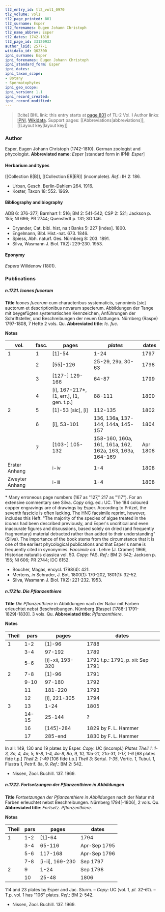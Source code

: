 ```yaml
---
tl2_entry_id: tl2_vol1_0970
tl2_volume: vol1
tl2_page_printed: 801
tl2_surname: Esper
tl2_forenames: Eugen Johann Christoph
tl2_name_abbrev: Esper
tl2_dates: 1742-1810
tl2_page_id: 33120932
author_lsid: 2577-1
wikidata_id: Q62300
ipni_surname: Esper
ipni_forenames: Eugen Johann Christoph
ipni_standard_form: Esper
ipni_dates: 
ipni_taxon_scope: 
- Botany
- Spermatophytes
ipni_geo_scope: 
ipni_version: 1.1
ipni_record_created: 
ipni_record_modified:
---
```


> [!cite] BHL link: this entry starts at [page 801](https://www.biodiversitylibrary.org/page/33120932) of TL-2 Vol. I
> Author links: [IPNI](https://www.ipni.org/a/2577-1), [Wikidata](https://www.wikidata.org/wiki/Q62300). Support pages: [[Abbreviations|abbreviations]], [[Layout key|layout key]]

### Author

Esper, Eugen Johann Christoph (1742-1810). German zoologist and phycologist. 
**Abbreviated name**: *Esper* \[standard form in IPNI: *Esper*\]

#### Herbarium and types

[[Collection B|B]], [[Collection ER|ER]] (incomplete).
*Ref*.: IH 2: 186.
- Urban, Gesch. Berlin-Dahlem 264. 1916.
- Koster, Taxon 18: 552. 1969.

#### Bibliography and biography

ADB 6: 376-377; Barnhart 1: 516; BM 2: 541-542; CSP 2: 521; Jackson p. 155; NI 696; PR 2744; Quenstedt p. 131; SO 146.
- Dryander, Cat. bibl. hist, na.t Banks 5: 227 \[index\]. 1800.
- Engelmann, Bibl. Hist.-nat. 673. 1846.
- Spiess, Abh. naturf. Ges. Nürnberg 8: 203. 1891.
- Silva, Wasmann J. Biol. 11(2): 229-230. 1953.

#### Eponymy

*Espera* Willdenow (1801).

### Publications

##### n.1721. Icones fucorum

**Title**
*Icones fucorum* cum characteribus systematicis, synonimis \[sic\] auctorum et descriptionibus novarum specierum. Abbildungen der Tange mit beygefügten systematischen Kennzeichen, Anführungen der Schriftsteller, und Beschreibungen der neuen Gattungen. Nürnberg (Raspe) 1797-1808, 7 Hefte 2 vols. Qu.
**Abbreviated title**: *Ic. fuc.*

**Notes**

|vol.	|fasc.	|pages	|*plates*	|dates|
|---	|---	|---	|---	|---	|
|1	|1	|\[1\]-54	|1-24	|1797|
|	|2	|\[55\]-126	|25-29, 29a, 30-63	|1798|
|	|3	|\[127-\] 129-166	|64-87	|1799|
|	|4	|\[i\], 167-217\*, \[1, err.\], \[1, gen. t.p.\]	|88-111	|1800|
|2	|5	|\[1\]-53 \[sic\], \[i\]	|112-135	|1802|
|	|6	|\[i\], 53-101	|136, 136a, 137-144, 144a, 145-157	|1804|
|	|7	|\[103-\] 105-132	|158-160, 160a, 161, 161a, 162, 162a, 163, 163a, 164-169	|Apr 1808|
|Erster Anhang	|	|i-iv	|1-4	|1808|
|Zweyter Anhang	|	|i-iii	|1-4	|1808|

\* Many erroneous page numbers (167 as "127," 217 as "117"). For an extensive commentary see Silva. *Copy* orig. ed.: UC.
The 184 coloured copper engravings are of drawings by Esper. According to Pritzel, the seventh fascicle is often lacking. The HNC facsimile reprint, however, includes this Heft.
"The majority of the species of algae treated in the *Icones* had been described previously, and Esper's uncritical and even inaccurate figures and discussions, based solely on dried (and frequently fragmentary) material detracted rather than added to their understanding" (Silva). The importance of the book stems from the circumstance that it is one of the earliest phycological publications and that Esper's name is frequently cited in synonymies.
*Facsimile ed*.: Lehre (J. Cramer) 1966, Historiae naturalis classica vol. 50. *Copy*: FAS.
*Ref*.: BM 2: 542; Jackson p. 155; NI 606; PR 2744; IDC 6152.
- Boucher, Magas, encycl. 1798(4): 421.
- Mertens, *in* Schrader, J. Bot. 1800(1): 170-202, 1801(1): 32-52.
- Silva, Wasmann J. Biol. 11(2): 221-232. 1953.

##### n.1721a. Die Pflanzenthiere

**Title**
*Die Pflanzenthiere* in Abbildungen nach der Natur mit Farben erleuchtet nebst Beschreibungen. Nürnberg (Raspe) \[1788-\] 1791-1829\[-1830\]. 3 vols. Qu.
**Abbreviated title**: *Pflanzenthiere*.

**Notes**

|Theil	|pars	|pages	|dates|
|---	|---	|---	|---	|
|1	|1-2	|\[1\]-96	|1788|
|	|3-4	|97-192	|1789|
|	|5-6	|\[i\]-xii, 193-320	|1791 t.p.: 1791, p. xii: Sep 1791|
|2	|7-8	|\[1\]-96	|1791|
|	|9-10	|97-180	|1792|
|	|11	|181-220	|1793|
|	|12	|\[i\], 221-305	|1794|
|3	|13	|1-24	|1805|
|	|14-15	|25-144	|?|
|	|16	|\[145\]-284	|1829 by F. L. Hammer|
|	|17	|285-end	|1830 by F. L. Hammer|

In all: 149, 130 and 19 plates by Esper. *Copy*: UC (incompl.) *Plates Theil 1*: *1-3, 3a, 4, 4a, 5, 6-8, 1-4, 4a-8, 8a, 9, 10, 10a-21, 21a-31, 1-17, 1-6* \[68 plates fide t.p.\]
*Theil 2*: *1-49* \[106 fide t.p.\]
*Theil 3*: Sertul. *1-35*, Vortic. *1*, Tubul. *1*, Flustra *1*, Petrif. 8a, 9.
*Ref*.: BM 2: 542.
- Nissen, Zool. Buchill. 137. 1969.

##### n.1722. Fortsetzungen der Pflanzenthiere in Abbildungen

**Title**
*Fortsetzungen der Pflanzenthiere in Abbildungen* nach der Natur mit Farben erleuchtet nebst Beschreibungen. Nürnberg 1794\[-1806\], 2 vols. Qu.
**Abbreviated title**: *Fortsetz. Pflanzenthiere*.

**Notes**

|Theil	|pars	|pages	|dates|
|---	|---	|---	|---	|
|1	|1-2	|\[1\]-64	|1794|
|	|3-4	|65-116	|Apr-Sep 1795|
|	|5-6	|117-168	|Apr-Sep 1796|
|	|7-8	|\[i-ii\], 169-230	|Sep 1797|
|2	|9	|1-24	|Sep 1798|
|	|10	|25-48	|1806|

114 and 23 plates by Esper and Jac. Sturm. – *Copy*: UC (vol. 1, *pl. 32-61*). – T.p. vol. 1 has "106" plates.
*Ref*.: BM 2: 542.
- Nissen, Zool. Buchill. 137. 1969.

